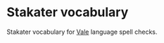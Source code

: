 # Stakater vocabulary
Stakater vocabulary for [Vale](https://vale.sh/docs/topics/vocab/) language spell checks.
